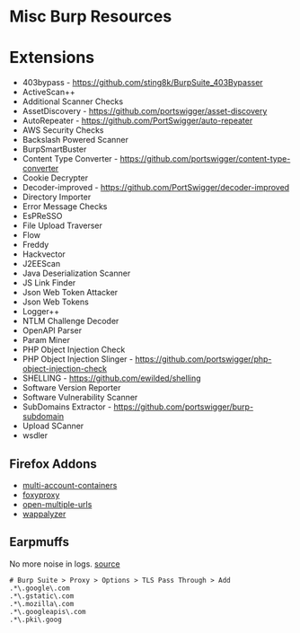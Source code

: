 # Misc Burp Resources

# Extensions

* 403bypass - https://github.com/sting8k/BurpSuite_403Bypasser
* ActiveScan++
* Additional Scanner Checks
* AssetDiscovery - https://github.com/portswigger/asset-discovery
* AutoRepeater - https://github.com/PortSwigger/auto-repeater
* AWS Security Checks
* Backslash Powered Scanner
* BurpSmartBuster
* Content Type Converter - https://github.com/portswigger/content-type-converter
* Cookie Decrypter
* Decoder-improved - https://github.com/PortSwigger/decoder-improved
* Directory Importer
* Error Message Checks
* EsPReSSO
* File Upload Traverser
* Flow
* Freddy
* Hackvector
* J2EEScan
* Java Deserialization Scanner
* JS Link Finder
* Json Web Token Attacker
* Json Web Tokens
* Logger++
* NTLM Challenge Decoder
* OpenAPI Parser
* Param Miner
* PHP Object Injection Check
* PHP Object Injection Slinger - https://github.com/portswigger/php-object-injection-check
* SHELLING - https://github.com/ewilded/shelling
* Software Version Reporter
* Software Vulnerability Scanner
* SubDomains Extractor - https://github.com/portswigger/burp-subdomain
* Upload SCanner
* wsdler

## Firefox Addons

* [multi-account-containers](https://github.com/mozilla/multi-account-containers)
* [foxyproxy](https://getfoxyproxy.org/)
* [open-multiple-urls](https://github.com/htrinter/Open-Multiple-URLs)
* [wappalyzer](https://www.wappalyzer.com/)

## Earpmuffs

No more noise in logs. [source](https://twitter.com/nomanramzan91/status/1419204383288463360)

```
# Burp Suite > Proxy > Options > TLS Pass Through > Add
.*\.google\.com 
.*\.gstatic\.com
.*\.mozilla\.com
.*\.googleapis\.com
.*\.pki\.goog
```